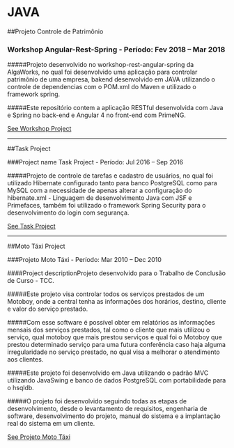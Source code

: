 # JAVA

##Projeto Controle de Patrimônio

### Workshop Angular-Rest-Spring - Período: Fev 2018 – Mar 2018

#####Projeto desenvolvido no workshop-rest-angular-spring da AlgaWorks, no qual foi desenvolvido uma aplicação para controlar patrimônio de uma empresa, bakend desenvolvido em JAVA utilizando o controle de dependencias com o POM.xml do Maven e utilizado o framework spring.

#####Este repositório contem a aplicação RESTful desenvolvida com Java e Spring no back-end e Angular 4 no front-end com PrimeNG.

[See Workshop Project][1]

  [1]: -https://github.com/luizddaniel/workshop-rest-angular-spring

<hr>
##Task Project

###Project name Task Project - Período: Jul 2016 – Sep 2016

#####Projeto de controle de tarefas e cadastro de usuários, no qual foi utilizado Hibernate configurado tanto para banco PostgreSQL como para MySQL com a necessidade de apenas alterar a configuração do hibernate.xml - Linguagem de desenvolvimento Java com JSF e Primefaces, também foi utilizado o framework Spring Security para o desenvolvimento do login com segurança.


[See Task Project][2]
	
  [2]: https://github.com/luizddaniel/Task-Advanced?lipi=urn%3Ali%3Apage%3Ad_flagship3_profile_view_base%3Br3AMyxvXRVCStUn9qde5hg%3D%3D

<hr>
##Moto Táxi Project

###Projeto Moto Táxi - Período: Mar 2010 – Dec 2010

####Project descriptionProjeto desenvolvido para o Trabalho de Conclusão de Curso - TCC.

#####Este projeto visa controlar todos os serviços prestados de um Motoboy, onde a central tenha as informações dos horários, destino, cliente e valor do serviço prestado.

#####Com esse software é possível obter em relatórios as informações mensais dos serviços prestados, tal como o cliente que mais utilizou o serviço, qual motoboy que mais prestou serviços e qual foi o Motoboy que prestou determinado serviço para uma futura conferência caso haja alguma irregularidade no serviço prestado, no qual visa a melhorar o atendimento aos clientes.

#####Este projeto foi desenvolvido em Java utilizando o padrão MVC utilizando JavaSwing e banco de dados PostgreSQL com portabilidade para o hsqldb.

#####O projeto foi desenvolvido seguindo todas as etapas de desenvolvimento, desde o levantamento de requisitos, engenharia de software, desenvolvimento do projeto, manual do sistema e a implantação real do sistema em um cliente.


[See Projeto Moto Táxi][3]
	
  [3]: https://github.com/luizddaniel/ProjetoMotoTaxi?lipi=urn%3Ali%3Apage%3Ad_flagship3_profile_view_base%3Br3AMyxvXRVCStUn9qde5hg%3D%3D
